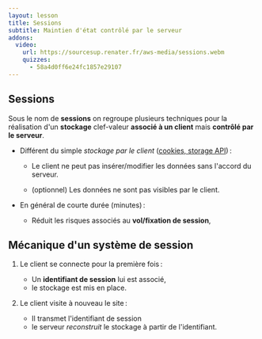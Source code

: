```yaml
---
layout: lesson
title: Sessions
subtitle: Maintien d'état contrôlé par le serveur
addons:
  video:
    url: https://sourcesup.renater.fr/aws-media/sessions.webm
    quizzes:
      - 58a4d0ff6e24fc1857e29107
---
```


<section>

## Sessions

Sous le nom de **sessions** on regroupe plusieurs techniques pour la
réalisation d'un **stockage** clef-valeur **associé à un client** mais
**contrôlé par le serveur**.

- Différent du simple *stockage par le client*
  ([cookies, storage API](etat)) :
  
  - Le client ne peut pas insérer/modifier les données sans l'accord
	du serveur.
  
  - (optionnel) Les données ne sont pas visibles par le client.

- En général de courte durée (minutes) :
  
  - Réduit les risques associés au **vol/fixation de session**,

</section>
<section>

## Mécanique d'un système de session

<div class="two-cols">
<div>

1. Le client se connecte pour la première fois :
   
   - Un **identifiant de session** lui est associé,
   - le stockage est mis en place.

2. Le client visite à nouveau le site :
   
   - Il transmet l'identifiant de session
   - le serveur *reconstruit* le stockage à partir de l'identifiant.

</div>
<svg style="margin:auto;display:block;flex: 0 0 550px"
   xmlns:dc="http://purl.org/dc/elements/1.1/"
   xmlns:cc="http://creativecommons.org/ns#"
   xmlns:rdf="http://www.w3.org/1999/02/22-rdf-syntax-ns#"
   xmlns:svg="http://www.w3.org/2000/svg"
   xmlns="http://www.w3.org/2000/svg"
   xmlns:xlink="http://www.w3.org/1999/xlink"
   version="1.1"
   width="550"
   height="140">
  <style>
  /* <![CDATA[ */
    html[data-incremental="0"] #sessid-c {display: none}
    html[data-incremental="1"] #sessid-s,
    html[data-incremental="2"] #sessid-s,
    html[data-incremental="3"] #sessid-s {display: none}
	
	@keyframes flash0-s { from { stroke: #eee } to { stroke: #000 } }
	@keyframes flash1-s { from { stroke: #eee } to { stroke: #000 } }
	@keyframes flash0-f { from { fill: #eee } to { fill: #000 } }
	@keyframes flash1-f { from { fill: #eee } to { fill: #000 } }
	@-webkit-keyframes flash0-s { from { stroke: #eee } to { stroke: #000 } }
	@-webkit-keyframes flash1-s { from { stroke: #eee } to { stroke: #000 } }
	@-webkit-keyframes flash0-f { from { fill: #eee } to { fill: #000 } }
	@-webkit-keyframes flash1-f { from { fill: #eee } to { fill: #000 } }
	html[data-incremental="1"] .flash-s, html[data-incremental="3"] .flash-s
	{ animation: flash1-s 2s; -webkit-animation: flash1-s 2s; }
	html[data-incremental="2"] .flash-s
	{ animation: flash0-s 2s; -webkit-animation: flash0-s 2s; }
	html[data-incremental="1"] .flash-f, html[data-incremental="3"] .flash-f
	{ animation: flash1-f 2s; -webkit-animation: flash1-f 2s; }
	html[data-incremental="2"] .flash-f
	{ animation: flash0-f 2s; -webkit-animation: flash0-f 2s; }
  /* ]]> */
  </style>
  <defs>
    <marker class="flash-f"
       refX="0"
       refY="0"
       orient="auto"
       id="Arrow1Lend"
       style="overflow:visible">
      <path class="flash-s"
         d="M 0,0 5,-5 -12.5,0 5,5 0,0 z"
         transform="matrix(-0.8,0,0,-0.8,-10,0)"
         style="fill-rule:evenodd;stroke:#000000;stroke-width:1pt;marker-start:none" />
    </marker>
  </defs>
  <g>
    <image
       xlink:href="../assets/firefox.png"
       x="0" y="30"
       width="100" height="71" />
    <image
       xlink:href="../assets/server.png"
       x="300" y="20"
       width="100" height="100" />
	<g class="flash-s"
	   style="fill:none;stroke:#000000;stroke-width:2;marker-end:url(#Arrow1Lend)">
        <path d="M 110,60 290,60" />
        <path d="M 290,90 110,90" />
	</g>
    <text x="10" y="20">CLIENT</text>
    <text x="300" y="20">SERVER</text>
    <g class="flash-f" style="font-family:mono;font-size:80%">
	   <text x="110" y="40">GET /</text>
	   <text id="sessid-c" x="163" y="40">?id=a434ef</text>
	   <text id="sessid-s" x="150" y="120">id=a434ef</text>
    </g>
	<rect class="flash-s" x="400" y="4" width="140" height="130"
	   style="fill:none;stroke:#000000;stroke-width:4;stroke-dasharray:4 4"></rect>
    <text x="403" y="25" style="font-weight: bold;font-size: 70%" class="flash-f">Sess a434ef</text>
	<g style="font-size:70%" class="incremental flash-f">
	   <text x="415" dy="55">user: toto</text>
	   <text x="415" dy="85">loggedin: yes</text>
	   <text x="415" dy="115">likes: oranges</text>
	</g>
  </g>
</svg>
</div>

</section>
<section>

## Identifiants de session

Plusieurs canaux possibles (toutes les techniques de [maintien d'état](etat)) :

- URL (*query string*, chemin)
  
  ~~~
  /home?sessid=a3423f344
  /a3423f344/home
  ~~~
  {:no-highlight}

- Formulaires cachés
  
  ~~~
  <input type="hidden" name="sessid" value="a3423f344">
  ~~~
  {:.html}

- Cookies (le plus courant) :
  
  ~~~
  Cookie: sessid=a3423f344
  ~~~

- Storage API (avec AJAX).

**Sécurité** : les identifiants de session doivent être **éphémères**,
**aléatoires** et **difficiles à deviner**.

</section>
<section>

## Stockage par le serveur

- Zones de stockage possibles
  
  - mémoire volatile (RAM),
  - fichier temporaire,
  - base de données temporaire.

- Le serveur est le seul à voir et modifier les données.

- Capable de stocker beaucoup de données (mais déconseillé).

- Système de sessions par défaut en PHP et Silex (fichier temporaire).

- En Express :
  
  - [`express-session`](https://www.npmjs.com/package/express-session)
	(en mémoire).
  - [`express-sessions`](https://www.npmjs.com/package/express-sessions)
	(base de données temporaire).
  - ...

</section>
<section>

## Stockage par le client

- Utilisation du stockage local du **client** : cookies, storage API

- Méthodes **cryptographiques** (symétriques) pour garantir
  
  - **confidentialité →** Chiffrement : le serveur est le seul à voir
	les données.
  
  - **integrité →** Signature (HMAC) : le serveur est le seul à
    pouvoir créer/modifier les données.

- Identifiant de session = zone de stockage.

- Limité à des données de petite taille.

- Le serveur doit générer une *clef secrète aléatoire* et ne jamais
  le divulguer.

- En Express : [`cookie-session`](https://www.npmjs.com/package/cookie-session).

</section>
<section class="compact">

## Exemple en Silex

~~~
// Configuration
$app->register(new Silex\Provider\SessionServiceProvider());

$app->get('/welcome',
  function(Application $app, Request $req) {
    // On stocke dans la session
    $app['session']->set('user', $req->query->get('name'));
    ...
});

$app->get('/next', function(Application $app) {
  // On cherche dans la session
  $u = $app['session']->get('user');
  if ($u) {
    return 'Hello ' . $u;
  } else {
    // Si user n'est pas défini, or rédirige sur /welcome
    return $app->redirect('/welcome');
  }
});
~~~

</section>
<section class="compact">

## Exemple en Express

~~~
var express = require('express'),
    session = require('express-session');

app.use(session( {
  secret : '12345',
  resave: false,
  saveUninitialized: false,
} ));

app.get('/welcome', function (req, res) {
  // On stocke dans la session
  req.session.user = req.query.user;
  ...
});

app.get('/next', function (req, res) {
  // On cherche dans la session
  if (req.session.user) {
    res.end('Hello ' + req.session.user);
  } else {
    // Si user n'est pas défini, or rédirige sur /welcome
    res.redirect('/welcome');
  }
});
~~~

</section>
<section>

## Sessions : pour/contre

### Avantages

- API transparente, cache les détails du protocole et de
  l'implantation.
- Souvent plus rapide qu'une interrogation d'une BD.

### Désavantages

- Utilise plus de ressources serveur qu'un simple stockage par le
  client.
- Quasiment toutes les implantations nécessitent des cookies.

### Alternatives et compléments

Systèmes de stockage global pour l'application

- Clef-valeur en mémoire : Redis, ...
- *Big table* : Memcached, ...

</section>
<section>

## Rapples de sécurité

**Ne pas stocker de données sensibles non chiffrées chez le client**,
  ne pas les transmettre en clair par l'URL.

**Générer des identifiants de session difficiles à deviner :**
  utiliser des générateurs aléatoires et beaucoup de caractères, les faire
  dépendre de la requête HTTP(S).
  
**Chiffrer les sessions critiques :** transmettre exclusivement par
  HTTPS les informations sensibles.

Un attaquant qui peut **voler/fixer** un identifiant de session peut
accéder à **toutes les données** de l'utilisateur.

**Donner des durées de vie limitées :** les cookies de session, les
  identifiants, ... devraient périmer rapidement (ou régulièrement).
  
**ET NE JAMAIS FAIRE CONFIANCE AU CLIENT !**
{:.centered}

</section>
<section>

## Lectures

### Documentations

- [Sessions PHP](http://php.net/manual/en/book.session.php),
- [Sessions Silex](http://silex.sensiolabs.org/doc/providers/session.html),
- Express
  - [`express-session`](https://www.npmjs.com/package/express-session),
  - [`express-sessions`](https://www.npmjs.com/package/express-sessions),
  - [`cookie-session`](https://www.npmjs.com/package/cookie-session).

### Sécurité

- [OWASP sur la fixation](https://www.owasp.org/index.php/Session_fixation),
- [OWASP sur l'interception](https://www.owasp.org/index.php/Session_hijacking_attack).

</section>
